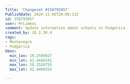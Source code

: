 ```yaml
---
Title: 'Changeset #158793057'
PublishDate: 2024-11-05T20:00:21Z
id: 158793057
user: MrLimeni
comment: Update information about schools in Podgorica
created_by: iD 2.30.4
tags:
- Montenegro
- Podgorica
bbox:
  min_lon: 19.2509027
  min_lat: 42.4446542
  max_lon: 19.2526755
  max_lat: 42.4460354

---
```

